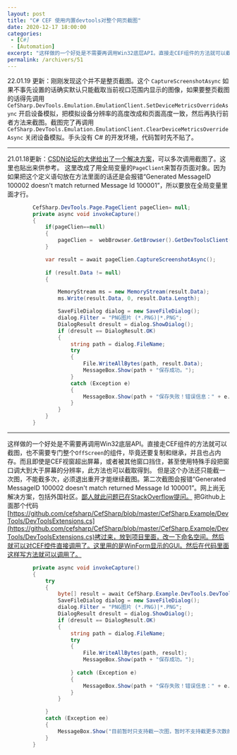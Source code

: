 ```yaml
---
layout: post
title: "C# CEF 使用内置devtools对整个网页截图"
date: 2020-12-17 18:00:00
categories: 
 - [C#]
 - [Automation]
excerpt: "这样做的一个好处是不需要再调用Win32底层API。直接走CEF组件的方法就可以截图，也不需要专门整个OffScreen的组件，毕竟还要复制和继承，并且也占内存。而且即使是CEF视窗超出屏幕，或者被其他窗口挡住，甚至使用特殊手段把窗口调大到大于屏幕的分辨率，此方法也可以截取得到。"
permalink: /archivers/51
---
```


22.01.19 更新：刚刚发现这个并不是整页截图。这个 ```CaptureScreenshotAsync``` 如果不事先设置的话确实默认只能截取当前视口范围内显示的图像，如果要整页截图的话得先调用 
 ```CefSharp.DevTools.Emulation.EmulationClient.SetDeviceMetricsOverrideAsync``` 开启设备模拟，把模拟设备分辨率的高度改成和页面高度一致，然后再执行前者方法来截图。截图完了再调用 
 ```CefSharp.DevTools.Emulation.EmulationClient.ClearDeviceMetricsOverrideAsync``` 关闭设备模拟。手头没有 C# 的开发环境，代码暂时先不贴了。

---

21.01.18更新：[CSDN论坛的大佬给出了一个解决方案](https://bbs.csdn.net/topics/398544662)，可以多次调用截图了。这里也贴出来供参考。
这里改成了用全局变量的```PageClient```来暂存页面对象。因为如果把这个定义语句放在方法里面的话还是会报错“Generated MessageID 100002 doesn't match returned Message Id 100001”，所以要放在全局变量里面才行。
```csharp
        CefSharp.DevTools.Page.PageClient pageClien= null;
        private async void invokeCapture()
        {
            if(pageClien==null)
            {
                pageClien =  webBrowser.GetBrowser().GetDevToolsClient().Page;
            }

            var result = await pageClien.CaptureScreenshotAsync();
            
            if (result.Data != null)
            {

                MemoryStream ms = new MemoryStream(result.Data);
                ms.Write(result.Data, 0, result.Data.Length);

                SaveFileDialog dialog = new SaveFileDialog();
                dialog.Filter = "PNG图片 (*.PNG)|*.PNG";
                DialogResult dresult = dialog.ShowDialog();
                if (dresult == DialogResult.OK)
                {
                    string path = dialog.FileName;
                    try
                    {
                        File.WriteAllBytes(path, result.Data);
                        MessageBox.Show(path + "保存成功。");
                    }
                    catch (Exception e)
                    {
                        MessageBox.Show(path + "保存失败！错误信息：" + e.Message);
                    }
                }
            }
        }
```

---


这样做的一个好处是不需要再调用Win32底层API。直接走CEF组件的方法就可以截图，也不需要专门整个```OffScreen```的组件，毕竟还要复制和继承，并且也占内存。而且即使是CEF视窗超出屏幕，或者被其他窗口挡住，甚至使用特殊手段把窗口调大到大于屏幕的分辨率，此方法也可以截取得到。
但是这个办法还只能截一次图，不能截多次，必须退出重开才能继续截图。第二次截图会报错“Generated MessageID 100002 doesn't match returned Message Id 100001”。网上尚无解决方案，包括外国社区。[鄙人就此问题已在StackOverflow提问。](https://stackoverflow.com/questions/65334430/message-id-went-wrong-when-using-cef-devtools-executedevtoolsmethodasync-and-page-capturescreenshot)
把Github上面那个代码[https://github.com/cefsharp/CefSharp/blob/master/CefSharp.Example/DevTools/DevToolsExtensions.cs](https://github.com/cefsharp/CefSharp/blob/master/CefSharp.Example/DevTools/DevToolsExtensions.cs)拷过来，放到项目里面，改一下命名空间。然后就可以对CEF控件直接调用了。这里用的是WinForm显示的GUI。然后在代码里面这样写方法就可以调用了。
```csharp
        private async void invokeCapture()
        {
            try
            {
                byte[] result = await CefSharp.Example.DevTools.DevToolsExtensions.CaptureScreenShotAsPng(browser); // browser是CEF控件实例
                SaveFileDialog dialog = new SaveFileDialog();
                dialog.Filter = "PNG图片 (*.PNG)|*.PNG";
                DialogResult dresult = dialog.ShowDialog();
                if (dresult == DialogResult.OK)
                {
                    string path = dialog.FileName;
                    try
                    {
                        File.WriteAllBytes(path, result);
                        MessageBox.Show(path + "保存成功。");
                        
                    } catch (Exception e)
                    {
                        MessageBox.Show(path + "保存失败！错误信息：" + e.Message);
                    }
                }

            }
            catch (Exception ee)
            {
                MessageBox.Show("目前暂时只支持截一次图，暂时不支持截更多次数的图片，如果要继续截图得退出程序重开。作者确实没法解决这个问题了，谁有好的想法也欢迎提出来，具体详情请关注https://stackoverflow.com/questions/65334430/message-id-went-wrong-when-using-cef-devtools-executedevtoolsmethodasync-and-pag 。相关技术细节：" + ee.Message, "暂不支持的操作", MessageBoxButtons.OK, MessageBoxIcon.Error);
            }
        }
```